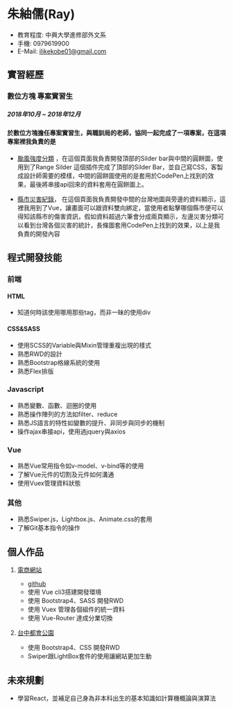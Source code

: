 # 朱紬儒(Ray)
* 教育程度: 中興大學進修部外文系
* 手機: 0979619900
* E-Mail: ilikekobe01@gmail.com

## 實習經歷
### 數位方塊 專案實習生 
##### 2018年10月 ~ 2018年12月
#### 於數位方塊擔任專案實習生，與職訓局的老師，協同一起完成了一項專案，在這項專案裡我負責的是

* [颱風強度分類](https://den.ncdr.nat.gov.tw/1132/1441/18980/) ，在這個頁面我負責開發頂部的Silder bar與中間的圓餅圖，使用到了Range Silder 這個插件完成了頂部的Silder Bar，並自己寫CSS，客製成設計師需要的模樣，中間的圓餅圖使用的是套用於CodePen上找到的效果，最後將串接api回來的資料套用在圓餅圖上。 

* [縣市災害紀錄](https://den.ncdr.nat.gov.tw/1132/1441/18999/)， 在這個頁面我負責開發中間的台灣地圖與旁邊的資料顯示，這裡我用到了Vue，讓畫面可以跟資料雙向綁定，當使用者點擊哪個縣市便可以得知該縣市的傷害資訊，假如資料超過六筆會分成兩頁顯示，左邊災害分類可以看到台灣各個災害的統計，長條圖套用CodePen上找到的效果，以上是我負責的開發內容
    
## 程式開發技能
### 前端
#### HTML
* 知道何時該使用哪用那些tag，而非一昧的使用div

#### CSS&SASS
* 使用SCSS的Variable與Mixin管理重複出現的樣式
* 熟悉RWD的設計
* 熟悉Bootstrap格線系統的使用
* 熟悉Flex排版

### Javascript
* 熟悉變數、函數、迴圈的使用
* 熟悉操作陣列的方法如filter、reduce
* 熟悉JS語言的特性如變數的提升、非同步與同步的機制
* 操作ajax串接api，使用過jquery與axios

### Vue
* 熟悉Vue常用指令如v-model、v-bind等的使用
* 了解Vue元件的切割及元件如何溝通
* 使用Vuex管理資料狀態

### 其他
* 熟悉Swiper.js，Lightbox.js、Animate.css的套用
* 了解Git基本指令的操作

## 個人作品

1. [電商網站](https://simpsons01.github.io/PAgame/#/)
    * [github](https://github.com/simpsons01/PAgame)
    * 使用 Vue cli3搭建開發環境
    * 使用 Bootstrap4、SASS 開發RWD
    * 使用 Vuex 管理各個組件的統一資料
    * 使用 Vue-Router 達成分業切換

2. [台中都會公園](https://taichungmp.github.io/index.html?fbclid=IwAR3pAmX6yIJVh1U8Xua9fA6pNEfN-NnNay3QFWgu71u0Q4gQ3dI5TajaLaA)
    * 使用 Bootstrap4、CSS 開發RWD
    * Swiper跟LightBox套件的使用讓網站更加生動

## 未來規劃
* 學習React，並補足自己身為非本科出生的基本知識如計算機概論與演算法

